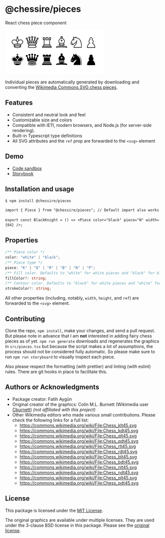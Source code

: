 # @chessire/pieces

React chess piece component

![](screenshot.png)

Individual pieces are automatically generated by downloading and converting the [Wikimedia Commons SVG chess pieces](https://commons.wikimedia.org/wiki/Category:SVG_chess_pieces).

## Features
* Consistent and neutral look and feel
* Customizable size and colors
* Compatible with IE11, modern browsers, and Node.js (for server-side rendering).
* Built-in Typescript type definitions
* All SVG attributes and the `ref` prop are forwarded to the `<svg>` element

## Demo

* [Code sandbox](https://codesandbox.io/s/quirky-tdd-07zbx?file=/src/App.js)
* [Storybook](https://chessire-cat.github.io/pieces/?path=/docs/piece--white-king-story)

## Installation and usage

```shell
$ npm install @chessire/pieces
```

```tsx
import { Piece } from "@chessire/pieces"; // Default import also works

export const BlackKnight = () => <Piece color="black" piece="N" width={64} />;
```

## Properties

```typescript
/** Piece color */
color: "white" | "black";
/** Piece type */
piece: "K" | "Q" | "R" | "B" | "N" | "P";
/** Fill color. Defaults to "white" for white pieces and "black" for black pieces. */
fillColor?: string;
/** Contour color. Defaults to "black" for white pieces and "white" for black pieces. */
strokeColor?: string;
```

All other properties (including, notably, `width`, `height`, and `ref`) are forwarded to the `<svg>` element.

## Contributing

Clone the repo, `npm install`, make your changes, and send a pull request. But please note in advance that I am **not** interested in adding fairy chess pieces as of yet.  `npm run generate` downloads and regenerates the graphics in `src/pieces.tsx` but because the script makes a lot of assumptions, the process should not be considered fully automatic. So please make sure to run `npm run storyboard` to visually inspect each piece.

Also please respect the formatting (with prettier) and linting (with eslint) rules. There are git hooks in place to facilitate this.

## Authors or Acknowledgments

* Package creator: Fatih Aygün
* Original creator of the graphics: Colin M.L. Burnett (Wikimedia user [Cburnett](https://en.wikipedia.org/wiki/User:Cburnett)) *(not affiliated with this project)*
* Other Wikimedia editors who made various small contributions. Please check the following links for a full list:
  * https://commons.wikimedia.org/wiki/File:Chess_klt45.svg
  * https://commons.wikimedia.org/wiki/File:Chess_kdt45.svg
  * https://commons.wikimedia.org/wiki/File:Chess_qlt45.svg
  * https://commons.wikimedia.org/wiki/File:Chess_qdt45.svg
  * https://commons.wikimedia.org/wiki/File:Chess_rlt45.svg
  * https://commons.wikimedia.org/wiki/File:Chess_rdt45.svg
  * https://commons.wikimedia.org/wiki/File:Chess_blt45.svg
  * https://commons.wikimedia.org/wiki/File:Chess_bdt45.svg
  * https://commons.wikimedia.org/wiki/File:Chess_nlt45.svg
  * https://commons.wikimedia.org/wiki/File:Chess_ndt45.svg
  * https://commons.wikimedia.org/wiki/File:Chess_plt45.svg
  * https://commons.wikimedia.org/wiki/File:Chess_pdt45.svg

## License

This package is licensed under the [MIT License](LICENSE).

The original graphics are available under multiple licenses. They are used under the 3-clause BSD license in this package. Please see the [original license](ORIGINAL-GRAPHICS-LICENSE).
